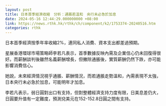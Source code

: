 ```yaml
---
layout: post
title: 日本首季經濟收縮　分析：通脹若溫和　央行未必急於加息
date: 2024-05-16 12:44:29.000000000 +08:00
link: https://news.rthk.hk/rthk/ch/component/k2/1753374-20240516.htm
categories: rthk
---
```


日本首季經濟按季年率收縮2%，連同私人消費、資本支出都差過預期。

星展香港環球市場策略師李若凡表示，首季數據反映內需及企業信心仍未回復得很好。而薪酬談判後雖然名義薪酬增長，但撇除通脹後，實質薪酬仍然下跌，亦可能影響消費信心。

她說，未來經濟情況視乎通脹、薪酬情況，而若通脹走勢溫和，內需表現不太強，日本央行未必急於加息，可能明年才加息。

李若凡表示，弱日圓對出口有支持，但對整體經濟支持力度有限，日美息差仍大，日圓要升值有一定難度，預測兌美元在152-152.8日圓之間有支持。
